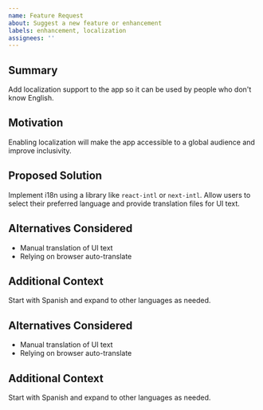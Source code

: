 ```yaml
---
name: Feature Request
about: Suggest a new feature or enhancement
labels: enhancement, localization
assignees: ''
---
```


## Summary

Add localization support to the app so it can be used by people who don't know English.

## Motivation

Enabling localization will make the app accessible to a global audience and improve inclusivity.

## Proposed Solution

Implement i18n using a library like `react-intl` or `next-intl`. Allow users to select their preferred language and provide translation files for UI text.

## Alternatives Considered

- Manual translation of UI text
- Relying on browser auto-translate

## Additional Context

Start with Spanish and expand to other languages as needed.

## Alternatives Considered

- Manual translation of UI text
- Relying on browser auto-translate

## Additional Context

Start with Spanish and expand to other languages as needed.

